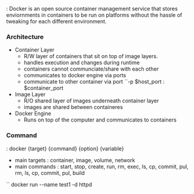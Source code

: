 : Docker is an open source container management service that stores enviornments in containers to be run on platforms without the hassle of tweaking for each different environment.

### Architecture
- Container Layer
	- R/W layer of containers that sit on top of image layers.
	- handles execution and changes during runtime
	- containers cannot communciate/share with each other
	- communicates to docker engine via ports
	- communicate to other container via port ``-p $host_port : $container_port
- Image Layer
	- R/O shared layer of images underneath container layer
	- images are shared between containeres 
- Docker Engine
	- Runs on top of the computer and communicates to containers

### Command
: docker {target} {command} {option} {variable}
- main targets : container, image, volume, network
- main commands : start, stop, create, run, rm, exec, ls, cp, commit, pul, rm, ls, cp, commit, pul, build


`` docker run --name test1 -d httpd